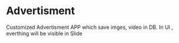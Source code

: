 # Advertisment
Customized Advertisment APP which save imges, video in DB. In UI , everthing will be visible in Slide